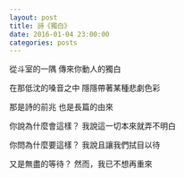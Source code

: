 ```yaml
---
layout: post
title: 詩《獨白》
date: 2016-01-04 23:00:00
categories: posts
---
```


從斗室的一隅
傳來你動人的獨白

在那低沈的嗓音之中
隱隱帶著某種悲劇色彩

那是詩的前兆
也是長篇的由來

你說為什麼會這樣？
我說這一切本來就弄不明白

你問為什麼要這樣？
我說且讓我們拭目以待

又是無盡的等待？
然而，我已不想再重來